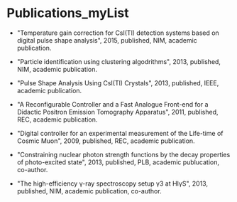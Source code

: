 
# Publications_myList

* "Temperature gain correction for CsI(Tl) detection systems based on digital pulse shape analysis", 2015, published, NIM, academic publication.

* "Particle identification using clustering algodrithms", 2013, published, NIM, academic publication.

* "Pulse Shape Analysis Using CsI(Tl) Crystals", 2013, published, IEEE, academic publication.

* "A Reconfigurable Controller and a Fast Analogue Front-end for a Didactic Positron Emission Tomography Apparatus", 2011, published, REC, academic publication.

* "Digital controller for an experimental measurement of the Life-time of Cosmic Muon", 2009, published, REC, academic publication.

* "Constraining nuclear photon strength functions by the decay properties of photo-excited state", 2013, published, PLB, academic publucation, co-author.

* "The high-efficiency γ-ray spectroscopy setup γ3 at HIγS", 2013, published, NIM, academic publication, co-author.

